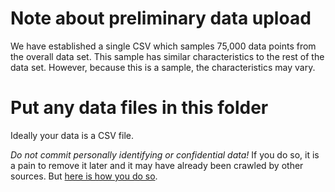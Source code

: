 # Note about preliminary data upload

We have established a single CSV which samples 75,000 data points from the overall data set. This sample has similar characteristics to the rest of the data set. However, because this is a sample, the characteristics may vary.


# Put any data files in this folder

Ideally your data is a CSV file.

*Do not commit personally identifying or confidential data!*
If you do so, it is a pain to remove it later and it may have already been crawled by other sources. But [here is how you do so](https://help.github.com/en/github/authenticating-to-github/removing-sensitive-data-from-a-repository).
